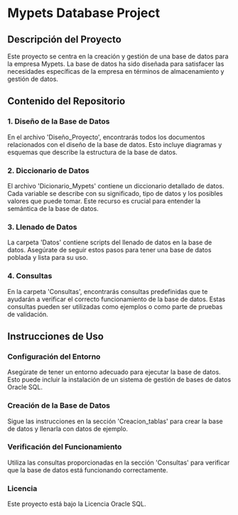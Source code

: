 # Mypets Database Project
## Descripción del Proyecto
Este proyecto se centra en la creación y gestión de una base de datos para la empresa Mypets. La base de datos ha sido diseñada para satisfacer las necesidades específicas de la empresa en términos de almacenamiento y gestión de datos.

## Contenido del Repositorio
### 1. Diseño de la Base de Datos
En el archivo 'Diseño_Proyecto', encontrarás todos los documentos relacionados con el diseño de la base de datos. Esto incluye diagramas y esquemas que describe la estructura de la base de datos.

### 2. Diccionario de Datos
El archivo 'Dicionario_Mypets' contiene un diccionario detallado de datos. Cada variable se describe con su significado, tipo de datos y los posibles valores que puede tomar. Este recurso es crucial para entender la semántica de la base de datos.

###  3. Llenado de Datos
La carpeta 'Datos' contiene scripts del llenado de datos en la base de datos. Asegúrate de seguir estos pasos para tener una base de datos poblada y lista para su uso.

### 4. Consultas
En la carpeta 'Consultas', encontrarás consultas predefinidas que te ayudarán a verificar el correcto funcionamiento de la base de datos. Estas consultas pueden ser utilizadas como ejemplos o como parte de pruebas de validación.

## Instrucciones de Uso
###  Configuración del Entorno
Asegúrate de tener un entorno adecuado para ejecutar la base de datos. Esto puede incluir la instalación de un sistema de gestión de bases de datos Oracle SQL.

### Creación de la Base de Datos
Sigue las instrucciones en la sección 'Creacion_tablas' para crear la base de datos y llenarla con datos de ejemplo.

###  Verificación del Funcionamiento
Utiliza las consultas proporcionadas en la sección 'Consultas' para verificar que la base de datos está funcionando correctamente.

### Licencia
Este proyecto está bajo la Licencia Oracle SQL.
